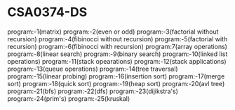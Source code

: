 # CSA0374-DS
program:-1(matrix)
program:-2(even or odd)
program:-3(factorial without recursion)
program:-4(fibinocci without recursion)
program:-5(factorial with recursion)
program:-6(fibinocci with recursion)
program:7(array operations)
program:-8(linear search)
program:-9(binary search)
program:-10(linked list operations)
program:-11(stack opearations)
program:-12(stack applications)
program:-13(queue operations)
program:-14(tree traversal)
program:-15(linear probing)
program:-16(insertion sort)
program:-17(merge sort)
program:-18(quick sort)
program:-19(heap sort)
program:-20(avl tree)
program:-21(bfs)
program:-22(dfs)
program:-23(dijikstra's)
program:-24(prim's)
program:-25(kruskal)
